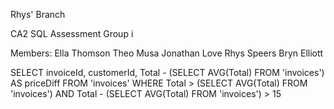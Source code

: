Rhys' Branch

CA2 SQL Assessment
Group i

Members:
Ella Thomson
Theo Musa
Jonathan Love
Rhys Speers
Bryn Elliott

SELECT invoiceId, customerId, Total - (SELECT AVG(Total) FROM 'invoices') AS priceDiff FROM 'invoices' WHERE Total > (SELECT AVG(Total) FROM 'invoices') AND Total - (SELECT AVG(Total) FROM 'invoices') > 15

